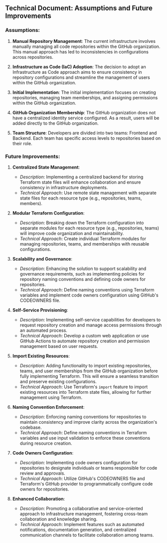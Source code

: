 ## Technical Document: Assumptions and Future Improvements

### Assumptions:
1. **Manual Repository Management**: The current infrastructure involves manually managing all code repositories within the GitHub organization. This manual approach has led to inconsistencies in configurations across repositories.

2. **Infrastructure as Code (IaC) Adoption**: The decision to adopt an Infrastructure as Code approach aims to ensure consistency in repository configurations and streamline the management of users within the GitHub organization.

3. **Initial Implementation**: The initial implementation focuses on creating repositories, managing team memberships, and assigning permissions within the GitHub organization.

4. **GitHub Organization Membership**: The GitHub organization does not have a centralized identity service configured. As a result, users will be added directly to the GitHub organization.

5. **Team Structure**: Developers are divided into two teams: Frontend and Backend. Each team has specific access levels to repositories based on their role.

### Future Improvements:
1. **Centralized State Management**:
    - *Description*: Implementing a centralized backend for storing Terraform state files will enhance collaboration and ensure consistency in infrastructure deployments.
    - *Technical Approach*: Use remote state management with separate state files for each resource type (e.g., repositories, teams, members).

2. **Modular Terraform Configuration**:
    - *Description*: Breaking down the Terraform configuration into separate modules for each resource type (e.g., repositories, teams) will improve code organization and maintainability.
    - *Technical Approach*: Create individual Terraform modules for managing repositories, teams, and memberships with reusable configurations.

3. **Scalability and Governance**:
    - *Description*: Enhancing the solution to support scalability and governance requirements, such as implementing policies for repository naming conventions and defining code owners for repositories.
    - *Technical Approach*: Define naming conventions using Terraform variables and implement code owners configuration using GitHub's CODEOWNERS file.

4. **Self-Service Provisioning**:
    - *Description*: Implementing self-service capabilities for developers to request repository creation and manage access permissions through an automated process.
    - *Technical Approach*: Develop a custom web application or use GitHub Actions to automate repository creation and permission management based on user requests.

5. **Import Existing Resources**:
    - *Description*: Adding functionality to import existing repositories, teams, and user memberships from the GitHub organization before fully implementing Terraform. This will ensure a seamless transition and preserve existing configurations.
    - *Technical Approach*: Use Terraform's `import` feature to import existing resources into Terraform state files, allowing for further management using Terraform.

6. **Naming Convention Enforcement**:
    - *Description*: Enforcing naming conventions for repositories to maintain consistency and improve clarity across the organization's codebase.
    - *Technical Approach*: Define naming conventions in Terraform variables and use input validation to enforce these conventions during resource creation.

7. **Code Owners Configuration**:
    - *Description*: Implementing code owners configuration for repositories to designate individuals or teams responsible for code review and approvals.
    - *Technical Approach*: Utilize GitHub's CODEOWNERS file and Terraform's GitHub provider to programmatically configure code owners for repositories.

8. **Enhanced Collaboration**:
    - *Description*: Promoting a collaborative and service-oriented approach to infrastructure management, fostering cross-team collaboration and knowledge sharing.
    - *Technical Approach*: Implement features such as automated notifications, documentation generation, and centralized communication channels to facilitate collaboration among teams.
